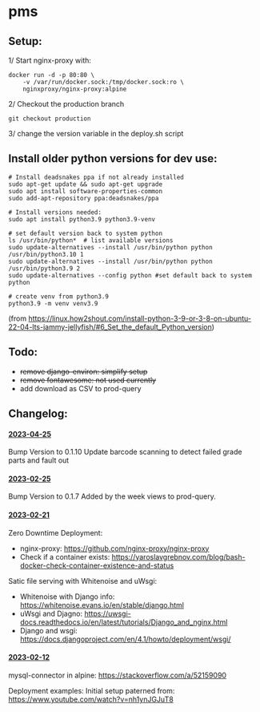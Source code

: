 # pms

## Setup:
1/ Start nginx-proxy with:
```
docker run -d -p 80:80 \
    -v /var/run/docker.sock:/tmp/docker.sock:ro \
    nginxproxy/nginx-proxy:alpine
```
2/ Checkout the production branch
``` 
git checkout production 
```
3/ change the version variable in the deploy.sh script

## Install older python versions for dev use:

```
# Install deadsnakes ppa if not already installed
sudo apt-get update && sudo apt-get upgrade
sudo apt install software-properties-common
sudo add-apt-repository ppa:deadsnakes/ppa

# Install versions needed:
sudo apt install python3.9 python3.9-venv 

# set default version back to system python
ls /usr/bin/python*  # list available versions
sudo update-alternatives --install /usr/bin/python python /usr/bin/python3.10 1
sudo update-alternatives --install /usr/bin/python python /usr/bin/python3.9 2
sudo update-alternatives --config python #set default back to system python

# create venv from python3.9
python3.9 -m venv venv3.9
```

(from https://linux.how2shout.com/install-python-3-9-or-3-8-on-ubuntu-22-04-lts-jammy-jellyfish/#6_Set_the_default_Python_version)



## Todo:
- <s>remove django-environ: simplify setup</s>
- <s>remove fontawesome: not used currently</s>
- add download as CSV to prod-query


## Changelog:

#### <ins>2023-04-25</ins>
Bump Version to 0.1.10
Update barcode scanning to detect failed grade parts and fault out

#### <ins>2023-02-25</ins>
Bump Version to 0.1.7
Added by the week views to prod-query.

#### <ins>2023-02-21</ins>
Zero Downtime Deployment:
- nginx-proxy: https://github.com/nginx-proxy/nginx-proxy
- Check if a container exists: https://yaroslavgrebnov.com/blog/bash-docker-check-container-existence-and-status

Satic file serving with Whitenoise and uWsgi: 
- Whitenoise with Django info: https://whitenoise.evans.io/en/stable/django.html
- uWsgi and Djagno: https://uwsgi-docs.readthedocs.io/en/latest/tutorials/Django_and_nginx.html
- Django and wsgi: https://docs.djangoproject.com/en/4.1/howto/deployment/wsgi/

#### <ins>2023-02-12</ins>
mysql-connector in alpine:
    https://stackoverflow.com/a/52159090

Deployment examples:
    Initial setup paterned from: https://www.youtube.com/watch?v=nh1ynJGJuT8
